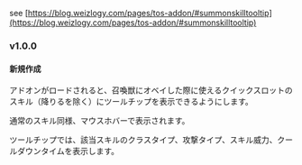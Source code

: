 see [https://blog.weizlogy.com/pages/tos-addon/#summonskilltooltip](https://blog.weizlogy.com/pages/tos-addon/#summonskilltooltip)

### v1.0.0

#### 新規作成

アドオンがロードされると、召喚獣にオベイした際に使えるクイックスロットのスキル（降りるを除く）にツールチップを表示できるようにします。

通常のスキル同様、マウスホバーで表示されます。

ツールチップでは、該当スキルのクラスタイプ、攻撃タイプ、スキル威力、クールダウンタイムを表示します。
